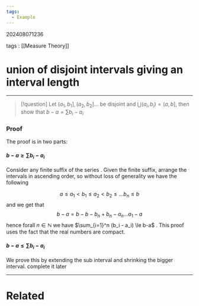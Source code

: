 ```yaml
---
tags:
  - Example
---
```


202408071236

tags :  [[Measure Theory]]

#  union of disjoint intervals giving an interval length
---
>[!question]
>Let $(a_1, b_1], (a_2, b_2] \dots$ be disjoint and $\bigcup (a_i, b_i) = (a, b]$, then show that $b-a = \sum b_i-a_i$

### Proof
The proof is in two parts:
#### $b -a \ge \sum b_i - a_i$
Consider any finite suffix of the series . Given the finite suffix, arrange the intervals in ascending order, so without loss of generality we have the following 

$$
a \leq a_{1} < b_{1} \leq a_{2} < b_{2} \leq \dots b_{n} \leq b
$$
and we get that 
$$
b - a = b - b - {b_{n}} + b_{n} - a_{n} \dots a_{1} - a
$$
hence forall $n\in \mathbb{N}$ we have $\sum_{i=1}^n (b_i - a_i) \le b-a$ .
This proof uses the fact that the real numbers are compact.
#### $b -a \le \sum b_i - a_i$
We prove this by extending the sub interval and shrinking the bigger interval. complete it later

---
# Related
